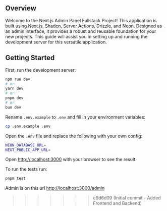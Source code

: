 ## Overview
Welcome to the Next.js Admin Panel Fullstack Project! This application is built using Next.js, Shadcn, Server Actions, Drizzle, and Neon. Designed as an admin interface, it provides a robust and reusable foundation for your new projects. This guide will assist you in setting up and running the development server for this versatile application.

## Getting Started

First, run the development server:

```bash
npm run dev
# or
yarn dev
# or
pnpm dev
# or
bun dev
```

Rename `.env.example` to `.env` and fill in your environment variables:

   ```bash
   cp .env.example .env
   ```

   Open the `.env` file and replace the following with your own config:

   ```bash
   NEON_DATABASE_URL=
   NEXT_PUBLIC_APP_URL=
   ```

Open [http://localhost:3000](http://localhost:3000) with your browser to see the result. 

To run the tests run:

   ```bash
   pnpm test
   ```

Admin is on this url [http://localhost:3000/admin](http://localhost:3000/admin)
>>>>>>> e9d6d09 (Initial commit - Added Frontend and Backend)
